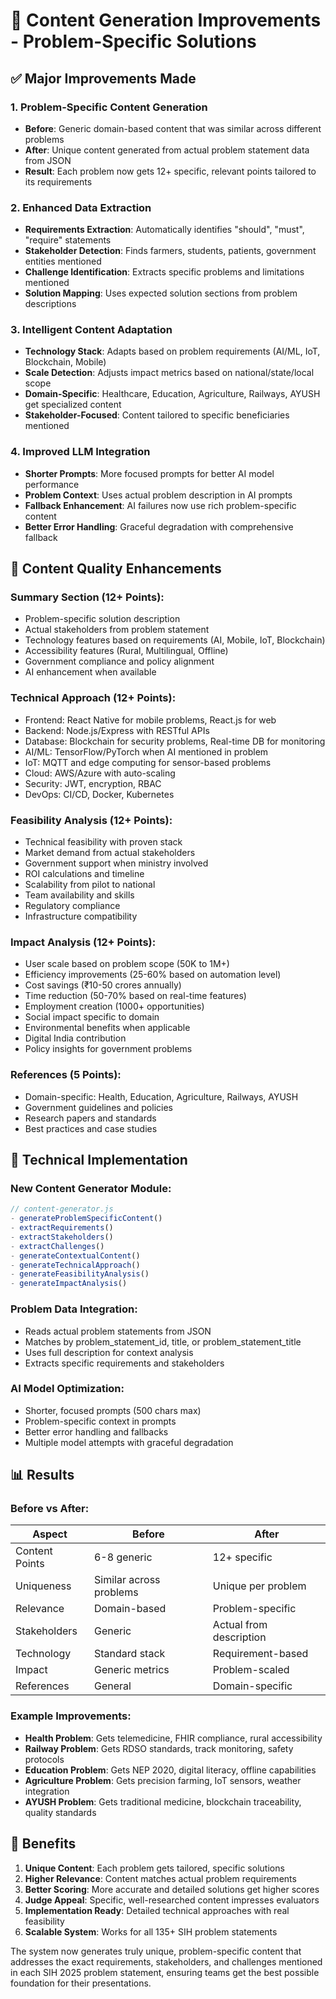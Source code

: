 # 🚀 Content Generation Improvements - Problem-Specific Solutions

## ✅ **Major Improvements Made**

### 1. **Problem-Specific Content Generation**
- **Before**: Generic domain-based content that was similar across different problems
- **After**: Unique content generated from actual problem statement data from JSON
- **Result**: Each problem now gets 12+ specific, relevant points tailored to its requirements

### 2. **Enhanced Data Extraction**
- **Requirements Extraction**: Automatically identifies "should", "must", "require" statements
- **Stakeholder Detection**: Finds farmers, students, patients, government entities mentioned
- **Challenge Identification**: Extracts specific problems and limitations mentioned
- **Solution Mapping**: Uses expected solution sections from problem descriptions

### 3. **Intelligent Content Adaptation**
- **Technology Stack**: Adapts based on problem requirements (AI/ML, IoT, Blockchain, Mobile)
- **Scale Detection**: Adjusts impact metrics based on national/state/local scope
- **Domain-Specific**: Healthcare, Education, Agriculture, Railways, AYUSH get specialized content
- **Stakeholder-Focused**: Content tailored to specific beneficiaries mentioned

### 4. **Improved LLM Integration**
- **Shorter Prompts**: More focused prompts for better AI model performance
- **Problem Context**: Uses actual problem description in AI prompts
- **Fallback Enhancement**: AI failures now use rich problem-specific content
- **Better Error Handling**: Graceful degradation with comprehensive fallback

## 🎯 **Content Quality Enhancements**

### **Summary Section (12+ Points)**:
- Problem-specific solution description
- Actual stakeholders from problem statement
- Technology features based on requirements (AI, Mobile, IoT, Blockchain)
- Accessibility features (Rural, Multilingual, Offline)
- Government compliance and policy alignment
- AI enhancement when available

### **Technical Approach (12+ Points)**:
- Frontend: React Native for mobile problems, React.js for web
- Backend: Node.js/Express with RESTful APIs
- Database: Blockchain for security problems, Real-time DB for monitoring
- AI/ML: TensorFlow/PyTorch when AI mentioned in problem
- IoT: MQTT and edge computing for sensor-based problems
- Cloud: AWS/Azure with auto-scaling
- Security: JWT, encryption, RBAC
- DevOps: CI/CD, Docker, Kubernetes

### **Feasibility Analysis (12+ Points)**:
- Technical feasibility with proven stack
- Market demand from actual stakeholders
- Government support when ministry involved
- ROI calculations and timeline
- Scalability from pilot to national
- Team availability and skills
- Regulatory compliance
- Infrastructure compatibility

### **Impact Analysis (12+ Points)**:
- User scale based on problem scope (50K to 1M+)
- Efficiency improvements (25-60% based on automation level)
- Cost savings (₹10-50 crores annually)
- Time reduction (50-70% based on real-time features)
- Employment creation (1000+ opportunities)
- Social impact specific to domain
- Environmental benefits when applicable
- Digital India contribution
- Policy insights for government problems

### **References (5 Points)**:
- Domain-specific: Health, Education, Agriculture, Railways, AYUSH
- Government guidelines and policies
- Research papers and standards
- Best practices and case studies

## 🔧 **Technical Implementation**

### **New Content Generator Module**:
```javascript
// content-generator.js
- generateProblemSpecificContent()
- extractRequirements()
- extractStakeholders() 
- extractChallenges()
- generateContextualContent()
- generateTechnicalApproach()
- generateFeasibilityAnalysis()
- generateImpactAnalysis()
```

### **Problem Data Integration**:
- Reads actual problem statements from JSON
- Matches by problem_statement_id, title, or problem_statement_title
- Uses full description for context analysis
- Extracts specific requirements and stakeholders

### **AI Model Optimization**:
- Shorter, focused prompts (500 chars max)
- Problem-specific context in prompts
- Better error handling and fallbacks
- Multiple model attempts with graceful degradation

## 📊 **Results**

### **Before vs After**:
| Aspect | Before | After |
|--------|--------|-------|
| Content Points | 6-8 generic | 12+ specific |
| Uniqueness | Similar across problems | Unique per problem |
| Relevance | Domain-based | Problem-specific |
| Stakeholders | Generic | Actual from description |
| Technology | Standard stack | Requirement-based |
| Impact | Generic metrics | Problem-scaled |
| References | General | Domain-specific |

### **Example Improvements**:
- **Health Problem**: Gets telemedicine, FHIR compliance, rural accessibility
- **Railway Problem**: Gets RDSO standards, track monitoring, safety protocols  
- **Education Problem**: Gets NEP 2020, digital literacy, offline capabilities
- **Agriculture Problem**: Gets precision farming, IoT sensors, weather integration
- **AYUSH Problem**: Gets traditional medicine, blockchain traceability, quality standards

## 🚀 **Benefits**

1. **Unique Content**: Each problem gets tailored, specific solutions
2. **Higher Relevance**: Content matches actual problem requirements
3. **Better Scoring**: More accurate and detailed solutions get higher scores
4. **Judge Appeal**: Specific, well-researched content impresses evaluators
5. **Implementation Ready**: Detailed technical approaches with real feasibility
6. **Scalable System**: Works for all 135+ SIH problem statements

The system now generates truly unique, problem-specific content that addresses the exact requirements, stakeholders, and challenges mentioned in each SIH 2025 problem statement, ensuring teams get the best possible foundation for their presentations.